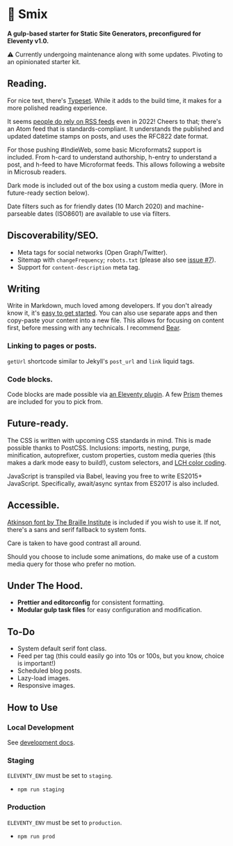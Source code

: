 # 🌻 Smix
__A gulp-based starter for Static Site Generators, preconfigured for Eleventy v1.0.__

⚠️ Currently undergoing maintenance along with some updates. Pivoting to an opinionated starter kit.

## Reading.

For nice text, there's [Typeset](https://www.npmjs.com/package/typeset). While it adds to the build time, it makes for a more polished reading experience.

It seems [people do rely on RSS feeds](https://twitter.com/mxbck/status/1490698469312536578) even in 2022! Cheers to that; there's an Atom feed that is standards-compliant. It understands the published and updated datetime stamps on posts, and uses the RFC822 date format.

For those pushing #IndieWeb, some basic Microformats2 support is included. From h-card to understand authorship, h-entry to understand a post, and h-feed to have Microformat feeds. This allows following a website in Microsub readers.

Dark mode is included out of the box using a custom media query. (More in future-ready section below).

Date filters such as for friendly dates (10 March 2020) and machine-parseable dates (ISO8601) are available to use via filters.

## Discoverability/SEO.

* Meta tags for social networks (Open Graph/Twitter).
* Sitemap with `changeFrequency`; `robots.txt` (please also see [issue #7](https://github.com/hirusi/smix-eleventy-starter/issues/7)).
* Support for `content-description` meta tag.

## Writing

Write in Markdown, much loved among developers. If you don't already know it, it's [easy to get started](https://commonmark.org/help/tutorial/). You can also use separate apps and then copy-paste your content into a new file. This allows for focusing on content first, before messing with any technicals. I recommend [Bear](https://bear.app/).

### Linking to pages or posts.

`getUrl` shortcode similar to Jekyll's `post_url` and `link` liquid tags.

### Code blocks.

Code blocks are made possible via [an Eleventy plugin](https://www.11ty.dev/docs/plugins/syntaxhighlight/). A few [Prism](https://prismjs.com/) themes are included for you to pick from.

## Future-ready.

The CSS is written with upcoming CSS standards in mind. This is made possible thanks to PostCSS. Inclusions: imports, nesting, purge, minification, autoprefixer, custom properties, custom media queries (this makes a dark mode easy to build!), custom selectors, and [LCH color coding](https://lea.verou.me/2020/04/lch-colors-in-css-what-why-and-how/).

JavaScript is transpiled via Babel, leaving you free to write ES2015+ JavaScript. Specifically, await/async syntax from ES2017 is also included.

## Accessible.

[Atkinson font by The Braille Institute](https://brailleinstitute.org/freefont) is included if you wish to use it. If not, there's a sans and serif fallback to system fonts.

Care is taken to have good contrast all around.

Should you choose to include some animations, do make use of a custom media query for those who prefer no motion.

## Under The Hood.

* __Prettier and editorconfig__ for consistent formatting.
* __Modular gulp task files__ for easy configuration and modification.

## To-Do

* System default serif font class.
* Feed per tag (this could easily go into 10s or 100s, but you know, choice is important!)
* Scheduled blog posts.
* Lazy-load images.
* Responsive images.

## How to Use

### Local Development

See [development docs](docs/development.md).

### Staging

`ELEVENTY_ENV` must be set to `staging`. 

* `npm run staging`

### Production

`ELEVENTY_ENV` must be set to `production`.

* `npm run prod`
